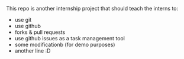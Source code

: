 This repo is another internship project that should teach the interns to:  
 - use git
 - use github
 - forks & pull requests
 - use github issues as a task management tool
 - some modificationb (for demo purposes)
 - another line :D
